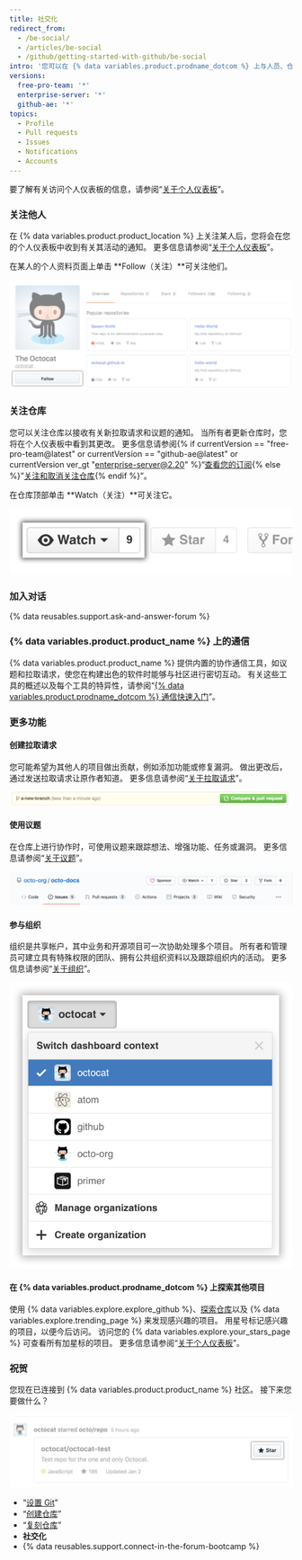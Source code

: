 ```yaml
---
title: 社交化
redirect_from:
  - /be-social/
  - /articles/be-social
  - /github/getting-started-with-github/be-social
intro: '您可以在 {% data variables.product.prodname_dotcom %} 上与人员、仓库及组织进行互动。 从您的个人仪表板查看其他人正在做什么，在跟谁联系。'
versions:
  free-pro-team: '*'
  enterprise-server: '*'
  github-ae: '*'
topics:
  - Profile
  - Pull requests
  - Issues
  - Notifications
  - Accounts
---
```


要了解有关访问个人仪表板的信息，请参阅“[关于个人仪表板](/articles/about-your-personal-dashboard)”。

### 关注他人

在 {% data variables.product.product_location %} 上关注某人后，您将会在您的个人仪表板中收到有关其活动的通知。 更多信息请参阅“[关于个人仪表板](/articles/about-your-personal-dashboard)”。

在某人的个人资料页面上单击 **Follow（关注）**可关注他们。

![关注用户按钮](/assets/images/help/profile/follow-user-button.png)

### 关注仓库

您可以关注仓库以接收有关新拉取请求和议题的通知。 当所有者更新仓库时，您将在个人仪表板中看到其更改。 更多信息请参阅{% if currentVersion == "free-pro-team@latest" or currentVersion == "github-ae@latest" or currentVersion ver_gt "enterprise-server@2.20" %}“[查看您的订阅](/github/managing-subscriptions-and-notifications-on-github/viewing-your-subscriptions){% else %}”[关注和取消关注仓库](/github/receiving-notifications-about-activity-on-github/watching-and-unwatching-repositories){% endif %}”。

在仓库顶部单击 **Watch（关注）**可关注它。

![关注仓库按钮](/assets/images/help/repository/repo-actions-watch.png)

### 加入对话

{% data reusables.support.ask-and-answer-forum %}

### {% data variables.product.product_name %} 上的通信

{% data variables.product.product_name %} 提供内置的协作通信工具，如议题和拉取请求，使您在构建出色的软件时能够与社区进行密切互动。 有关这些工具的概述以及每个工具的特异性，请参阅“[{% data variables.product.prodname_dotcom %} 通信快速入门](/github/collaborating-with-issues-and-pull-requests/quickstart-for-communicating-on-github)”。

### 更多功能

#### 创建拉取请求

 您可能希望为其他人的项目做出贡献，例如添加功能或修复漏洞。 做出更改后，通过发送拉取请求让原作者知道。 更多信息请参阅“[关于拉取请求](/articles/about-pull-requests)”。

 ![拉取请求按钮](/assets/images/help/repository/repo-actions-pullrequest.png)

#### 使用议题

在仓库上进行协作时，可使用议题来跟踪想法、增强功能、任务或漏洞。 更多信息请参阅“[关于议题](/articles/about-issues/)”。

![议题按钮](/assets/images/help/repository/repo-tabs-issues.png)

#### 参与组织

组织是共享帐户，其中业务和开源项目可一次协助处理多个项目。 所有者和管理员可建立具有特殊权限的团队、拥有公共组织资料以及跟踪组织内的活动。 更多信息请参阅“[关于组织](/articles/about-organizations/)”。

![切换帐户上下文下拉列表](/assets/images/help/overview/dashboard-contextswitcher.png)

#### 在 {% data variables.product.prodname_dotcom %} 上探索其他项目

使用 {% data variables.explore.explore_github %}、[探索仓库](https://github.com/explore)以及 {% data variables.explore.trending_page %} 来发现感兴趣的项目。 用星号标记感兴趣的项目，以便今后访问。 访问您的 {% data variables.explore.your_stars_page %} 可查看所有加星标的项目。  更多信息请参阅“[关于个人仪表板](/articles/about-your-personal-dashboard/)”。

### 祝贺

您现在已连接到 {% data variables.product.product_name %} 社区。 接下来您要做什么？

![用星号标记项目](/assets/images/help/stars/star-a-project.png)

- “[设置 Git](/articles/set-up-git)”
- “[创建仓库](/articles/create-a-repo)”
- “[复刻仓库](/articles/fork-a-repo)”
- **社交化**
- {% data reusables.support.connect-in-the-forum-bootcamp %}
